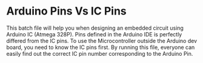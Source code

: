 # Arduino Pins Vs IC Pins

This batch file will help you when designing an embedded circuit using Arduino IC (Atmega 328P).
Pins defined in the Arduino IDE is perfectly differed from the IC pins. To use the Microcontroller outside the Arduino dev board, you need to know the IC pins first.
By running this file, everyone can easily find out the correct IC pin number corresponding to the Arduino Pin.
